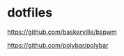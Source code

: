 # dotfiles

https://github.com/baskerville/bspwm

https://github.com/polybar/polybar

[](https://gitlab.com/andresonsouza/dotfiles/blob/master/bspwm.png)


